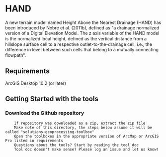 # HAND
A new terrain model named Height Above the Nearest Drainage (HAND) has been introduced by Nobre et al. (2011b), defined as "a drainage normalized version of a Digital Elevation Model. The z axis variable of the HAND model is the normalized local height, deﬁned as the vertical distance from a hillslope surface cell to a respective outlet-to-the-drainage cell, i.e., the difference in level between such cells that belong to a mutually connecting ﬂowpath".

## Requirements
 ArcGIS Desktop 10.2 (or later)
 
## Getting Started with the tools

### Download the Github repository
        If repository was downloaded as a zip, extract the zip file
        Make note of this directory, the steps below assume it will be called "solutions-geoprocessing-toolbox"
        Open the toolboxes in the appropriate version of ArcMap or ArcGIS Pro listed in requirements
        Questions about the tools? Start by reading the tool doc
        Tool doc doesn't make sense? Please log an issue and let us know!

